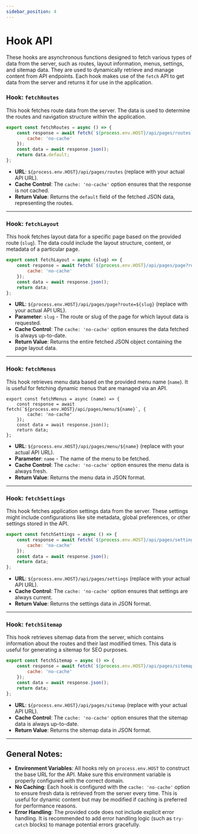 ```yaml
---
sidebar_position: 4
---
```

# Hook API

These hooks are asynchronous functions designed to fetch various types of data from the server, such as routes, layout information, menus, settings, and sitemap data. They are used to dynamically retrieve and manage content from API endpoints. Each hook makes use of the `fetch` API to get data from the server and returns it for use in the application.

### Hook: `fetchRoutes`

This hook fetches route data from the server. The data is used to determine the routes and navigation structure within the application.

```js
export const fetchRoutes = async () => {
    const response = await fetch(`${process.env.HOST}/api/pages/routes`, {
        cache: 'no-cache'
    });
    const data = await response.json();
    return data.default;
};
``` 

-   **URL**: `${process.env.HOST}/api/pages/routes` (replace with your actual API URL).
-   **Cache Control**: The `cache: 'no-cache'` option ensures that the response is not cached.
-   **Return Value**: Returns the `default` field of the fetched JSON data, representing the routes.

----------

### Hook: `fetchLayout`

This hook fetches layout data for a specific page based on the provided route (`slug`). The data could include the layout structure, content, or metadata of a particular page.

```js
export const fetchLayout = async (slug) => {
    const response = await fetch(`${process.env.HOST}/api/pages/page?route=${slug}`, {
        cache: 'no-cache'
    });
    const data = await response.json();
    return data;
};
``` 

-   **URL**: `${process.env.HOST}/api/pages/page?route=${slug}` (replace with your actual API URL).
-   **Parameter**: `slug` - The route or slug of the page for which layout data is requested.
-   **Cache Control**: The `cache: 'no-cache'` option ensures the data fetched is always up-to-date.
-   **Return Value**: Returns the entire fetched JSON object containing the page layout data.

----------

### Hook: `fetchMenus`

This hook retrieves menu data based on the provided menu name (`name`). It is useful for fetching dynamic menus that are managed via an API.

```
export const fetchMenus = async (name) => {
    const response = await fetch(`${process.env.HOST}/api/pages/menu/${name}`, {
        cache: 'no-cache'
    });
    const data = await response.json();
    return data;
};
``` 

-   **URL**: `${process.env.HOST}/api/pages/menu/${name}` (replace with your actual API URL).
-   **Parameter**: `name` - The name of the menu to be fetched.
-   **Cache Control**: The `cache: 'no-cache'` option ensures the menu data is always fresh.
-   **Return Value**: Returns the menu data in JSON format.

----------

### Hook: `fetchSettings`

This hook fetches application settings data from the server. These settings might include configurations like site metadata, global preferences, or other settings stored in the API.

```js
export const fetchSettings = async () => {
    const response = await fetch(`${process.env.HOST}/api/pages/settings`, {
        cache: 'no-cache'
    });
    const data = await response.json();
    return data;
};
``` 

-   **URL**: `${process.env.HOST}/api/pages/settings` (replace with your actual API URL).
-   **Cache Control**: The `cache: 'no-cache'` option ensures that settings are always current.
-   **Return Value**: Returns the settings data in JSON format.

----------

### Hook: `fetchSitemap`

This hook retrieves sitemap data from the server, which contains information about the routes and their last modified times. This data is useful for generating a sitemap for SEO purposes.

```js
export const fetchSitemap = async () => {
    const response = await fetch(`${process.env.HOST}/api/pages/sitemap`, {
        cache: 'no-cache'
    });
    const data = await response.json();
    return data;
};
``` 

-   **URL**: `${process.env.HOST}/api/pages/sitemap` (replace with your actual API URL).
-   **Cache Control**: The `cache: 'no-cache'` option ensures that the sitemap data is always up-to-date.
-   **Return Value**: Returns the sitemap data in JSON format.

----------

## General Notes:

-   **Environment Variables**: All hooks rely on `process.env.HOST` to construct the base URL for the API. Make sure this environment variable is properly configured with the correct domain.
-   **No Caching**: Each hook is configured with the `cache: 'no-cache'` option to ensure fresh data is retrieved from the server every time. This is useful for dynamic content but may be modified if caching is preferred for performance reasons.
-   **Error Handling**: The provided code does not include explicit error handling. It is recommended to add error handling logic (such as `try-catch` blocks) to manage potential errors gracefully.